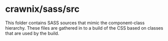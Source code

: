 # crawnix/sass/src

This folder contains SASS sources that mimic the component-class hierarchy. These files
are gathered in to a build of the CSS based on classes that are used by the build.
